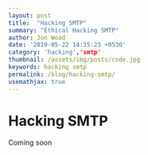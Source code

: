 ```yaml
---
layout: post
title:  "Hacking SMTP"
summary: "Ethical Hacking SMTP"
author: Jon Woad
date: '2019-05-22 14:35:23 +0530'
category: 'hacking','smtp'
thumbnail: /assets/img/posts/code.jpg
keywords: hacking smtp
permalink: /blog/hacking-smtp/
usemathjax: true
---
```


# Hacking SMTP

Coming soon